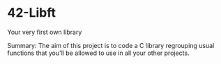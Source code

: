 # 42-Libft

Your very first own library

Summary: The aim of this project is to code a C library regrouping usual functions that you'll be allowed to use in all your other projects.
